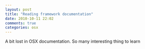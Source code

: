 ```yaml
---
layout: post
title: "Reading framework documentation"
date: 2010-10-11 22:02
comments: true
categories: osx 
---
```


A bit lost in OSX documentation. So many interesting thing to learn

